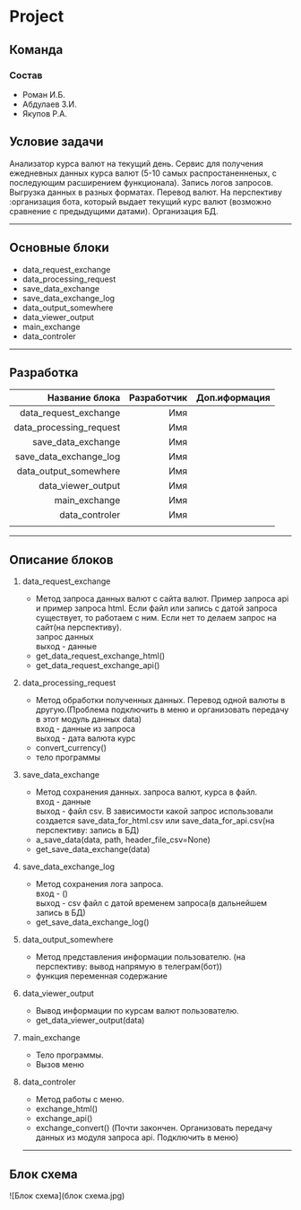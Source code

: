 # Project

## Команда

### Состав

* Роман И.Б.
* Абдулаев З.И.
* Якупов Р.А.

## Условие задачи

Анализатор курса валют на текущий день. Сервис для получения ежедневных данных курса валют (5-10 самых распростаненненых, с последующим расширением функционала).
Запись логов запросов. Выгрузка данных в разных форматах. Перевод валют.
На перспективу :организация бота, который выдает текущий курс валют (возможно сравнение с предыдущими датами). Организация БД.

***

## Основные блоки

* data_request_exchange
* data_processing_request
* save_data_exchange
* save_data_exchange_log
* data_output_somewhere
* data_viewer_output
* main_exchange
* data_controler

***

## Разработка

|Название блока          |Разработчик|Доп.иформация  |
|-----------------------:|----------:|--------------:|
|data_request_exchange   |Имя        |               |
|data_processing_request |Имя        |               |
|save_data_exchange      |Имя        |               |
|save_data_exchange_log  |Имя        |               |
|data_output_somewhere   |Имя        |               |
|data_viewer_output      |Имя        |               |
|main_exchange           |Имя        |               |
|data_controler          |Имя        |               |
||||

***

## Описание блоков

1. data_request_exchange
    * Метод запроса данных валют с сайта валют. Пример запроса api и пример запроса html. 
      Если файл или запись с датой запроса существует, то работаем с ним. Если нет то делаем запрос на сайт(на перспективу).     
      запрос данных      
      выход - данные    
    * get_data_request_exchange_html()
    * get_data_request_exchange_api()
2. data_processing_request
    * Метод обработки полученных данных. Перевод одной валюты в другую.(Проблема подключить в меню и организовать передачу в этот модуль данных data)     
      вход - данные из запроса      
      выход - дата валюта курс      
    * convert_currency()
    * тело программы
3. save_data_exchange
    * Метод сохранения данных. запроса валют, курса в файл.    
      вход - данные    
      выход - файл csv. В зависимости какой запрос использовали создается  save_data_for_html.csv или save_data_for_api.csv(на перспективу: запись в БД)    
    * a_save_data(data, path, header_file_csv=None)
    * get_save_data_exchange(data)
4. save_data_exchange_log
    * Метод сохранения лога запроса.      
      вход - ()    
      выход - csv файл с датой временем запроса(в дальнейшем запись в БД)     
    * get_save_data_exchange_log()
5. data_output_somewhere
    * Метод представления информации пользователю. (на перспективу: вывод напрямую в телеграм(бот))      
    * функция переменная содержание
6. data_viewer_output
    * Вывод информации по курсам валют пользователю.      
    * get_data_viewer_output(data)
7. main_exchange
    * Тело программы.     
    * Вызов меню
8. data_controler  
    * Метод работы с меню.     
    * exchange_html()   
    * exchange_api()    
    * exchange_convert() (Почти закончен. Организовать передачу данных из модуля запроса api. Подключить в меню)    
    
    ***

## Блок схема

![Блок схема](блок схема.jpg)
